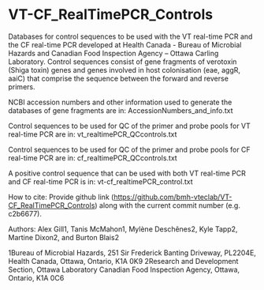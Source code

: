 # VT-CF_RealTimePCR_Controls
Databases for control sequences to be used with the VT real-time PCR and the CF real-time PCR developed at Health Canada - Bureau of Microbial Hazards and Canadian Food Inspection Agency – Ottawa Carling Laboratory. Control sequences consist of gene fragments of verotoxin (Shiga toxin) genes and genes involved in host colonisation (eae, aggR, aaiC) that comprise the sequence between the forward and reverse primers.

NCBI accession numbers and other information used to generate the databases of gene fragments are in: AccessionNumbers_and_info.txt

Control sequences to be used for QC of the primer and probe pools for VT real-time PCR are in: vt_realtimePCR_QCcontrols.txt

Control sequences to be used for QC of the primer and probe pools for CF real-time PCR are in: cf_realtimePCR_QCcontrols.txt

A positive control sequence that can be used with both VT real-time PCR and CF real-time PCR is in: vt-cf_realtimePCR_control.txt

How to cite:
Provide github link (https://github.com/bmh-vteclab/VT-CF_RealTimePCR_Controls) along with the current commit number (e.g. c2b6677).

Authors:
Alex Gill1, Tanis McMahon1, Mylène Deschênes2, Kyle Tapp2, Martine Dixon2, and Burton Blais2 

  1Bureau of Microbial Hazards, 251 Sir Frederick Banting Driveway, PL2204E, Health Canada, Ottawa, Ontario, K1A 0K9
  2Research and Development Section, Ottawa Laboratory Canadian Food Inspection Agency, Ottawa, Ontario, K1A 0C6

